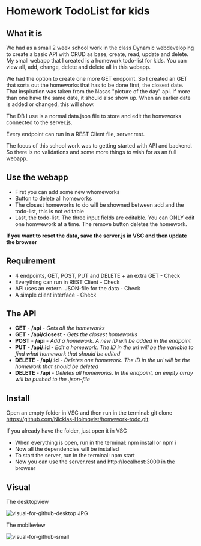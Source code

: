 # Homework TodoList for kids

## What it is

We had as a small 2 week school work in the class Dynamic webdeveloping to create a basic API with CRUD as base, create, read, update and delete.
My small webapp that I created is a homework todo-list for kids.
You can view all, add, change, delete and delete all in this webapp.

We had the option to create one more GET endpoint. So I created an GET that sorts out the homeworks that has to be done first, the closest date.
That inspiration was taken from the Nasas "picture of the day" api. 
If more than one have the same date, it should also show up. When an earlier date is added or changed, this will show.

The DB I use is a normal data.json file to store and edit the homeworks connected to the server.js.

Every endpoint can run in a REST Client file, server.rest.

The focus of this school work was to getting started with API and backend. So there is no validations and some more things to wish for as an full webapp.

## Use the webapp

* First you can add some new whomeworks
* Button to delete all homeworks
* The closest homeworks to do will be showned between add and the todo-list, this is not editable
* Last, the todo-list. The three input fields are editable. You can ONLY edit one homwework at a time. The remove button deletes the homework.

**If you want to reset the data, save the server.js in VSC and then update the browser**

## Requirement

* 4 endpoints, GET, POST, PUT and DELETE + an extra GET - Check
* Everything can run in REST Client - Check
* API uses an extern .JSON-file for the data - Check
* A simple client interface - Check

## The API

* **GET** - **/api** - *Gets all the homeworks*
* **GET** - **/api/closest** - *Gets the closest homeworks*
* **POST** - **/api** - *Add a homework. A new ID will be added in the endpoint*
* **PUT** - **/api/:id** - *Edit a homework. The ID in the url will be the variable to find what homework that should be edited*
* **DELETE** - **/api/:id** - *Deletes one homework. The ID in the url will be the homework that should be deleted*
* **DELETE** - **/api** - *Deletes all homeworks. In the endpoint, an empty array will be pushed to the .json-file*

## Install

Open an empty folder in VSC and then run in the terminal: git clone https://github.com/Nicklas-Holmqvist/homework-todo.git.

If you already have the folder, just open it in VSC

* When everything is open, run in the terminal:
  npm install or npm i
* Now all the dependencies will be installed
* To start the server, run in the terminal:
  npm start
* Now you can use the server.rest and http://localhost:3000 in the browser

## Visual

The desktopview

![visual-for-github-desktop JPG](https://user-images.githubusercontent.com/70426543/114865533-aa50ca80-9df2-11eb-96e8-bd50d2601e03.png)

The mobileview

![visual-for-github-small](https://user-images.githubusercontent.com/70426543/114865528-a91f9d80-9df2-11eb-8f8a-d652d3a70f65.png)
